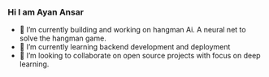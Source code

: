 ### Hi I am Ayan Ansar

<!--
**Ayan-Ansar/ayan-ansar** is a ✨ _special_ ✨ repository because its `README.md` (this file) appears on your GitHub profile.

Here are some ideas to get you started:-->
- 🔭 I’m currently building and working on hangman Ai. A neural net to solve the hangman game. 
- 🌱 I’m currently learning backend development and deployment 
- 👯 I’m looking to collaborate on open source projects with focus on deep learning. 
